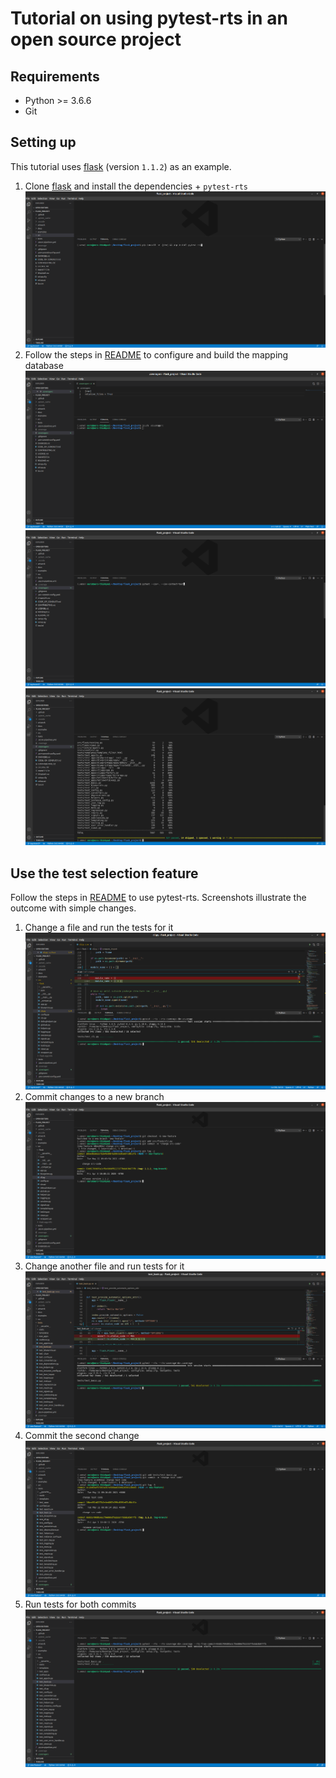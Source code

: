 # Tutorial on using pytest-rts in an open source project

## Requirements

* Python  >= 3.6.6
* Git

## Setting up

This tutorial uses [flask](https://github.com/pallets/flask) (version `1.1.2`) as an example.

1. Clone [flask](https://github.com/pallets/flask) and install the dependencies + `pytest-rts`
![install dependencies](./imgs/tutorial/install_flask.png)
2. Follow the steps in [README](../README.md) to configure and build the mapping database
![configure coverage](./imgs/tutorial/configure.png)
![run all tests](./imgs/tutorial/first_run1.png)
![test results](./imgs/tutorial/first_run2.png)

## Use the test selection feature

Follow the steps in [README](../README.md) to use pytest-rts. Screenshots illustrate the outcome with simple changes.

1. Change a file and run the tests for it
![working directory run](./imgs/tutorial/workdir_change1.png)
2. Commit changes to a new branch
![commit first change](./imgs/tutorial/commit_change1.png)
3. Change another file and run tests for it
![working directory run 2](./imgs/tutorial/workdir_change2.png)
4. Commit the second change
![commit second change](./imgs/tutorial/commit_change2.png)
5. Run tests for both commits
![run tests for committed changes](./imgs/tutorial/run_committed.png)
